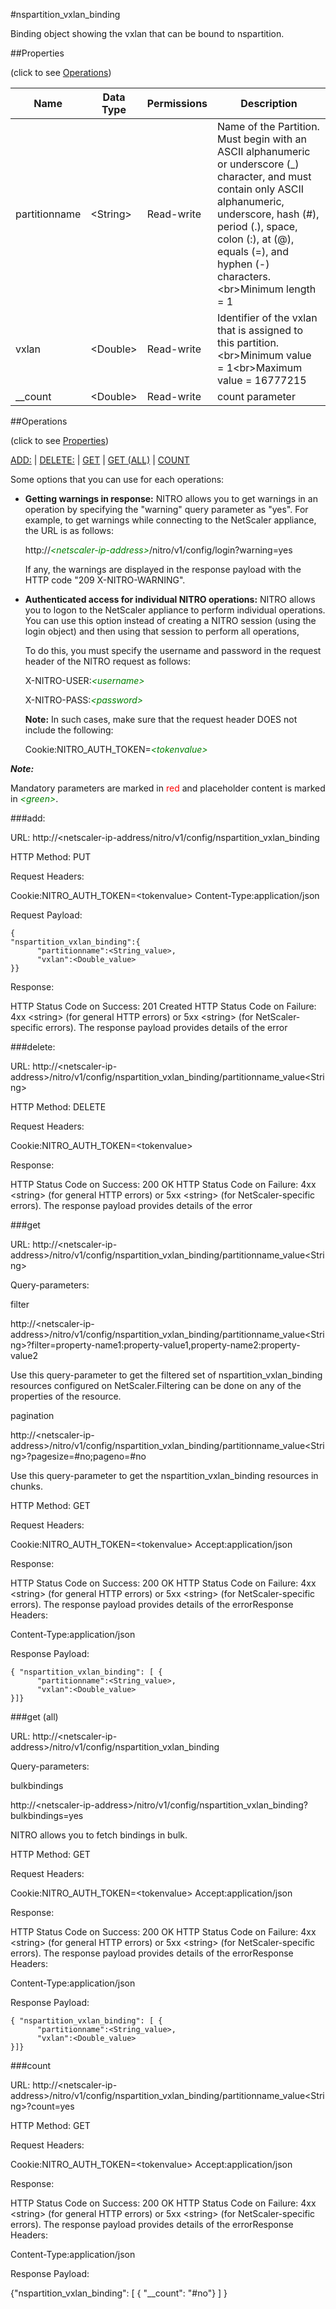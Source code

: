 #nspartition_vxlan_binding

Binding object showing the vxlan that can be bound to nspartition.


##Properties 
<span>(click to see [Operations](#operations))</span>


<table><thead><tr><th>Name</th><th> Data Type</th><th> Permissions</th><th>Description</th></tr></thead><tbody><tr><td>partitionname</td><td>&lt;String></td><td>Read-write</td><td>Name of the Partition. Must begin with an ASCII alphanumeric or underscore (_) character, and must contain only ASCII alphanumeric, underscore, hash (#), period (.), space, colon (:), at (@), equals (=), and hyphen (-) characters.&lt;br>Minimum length = 1</td><tr><tr><td>vxlan</td><td>&lt;Double></td><td>Read-write</td><td>Identifier of the vxlan that is assigned to this partition.&lt;br>Minimum value = 1&lt;br>Maximum value = 16777215</td><tr><tr><td>__count</td><td>&lt;Double></td><td>Read-write</td><td>count parameter</td><tr></tbody></table>
##Operations 
<span>(click to see [Properties](#properties))</span>


[ADD:](#add:) | [DELETE:](#delete:) | [GET](#get) | [GET (ALL)](#get-(all)) | [COUNT](#count)


Some options that you can use for each operations:
<ul><li><p><b>Getting warnings in response:</b> NITRO allows you to get warnings in an operation by specifying the "warning" query parameter as "yes". For example, to get warnings while connecting to the NetScaler appliance, the URL is as follows:</p><p>http://<span style="color:green;font-style:italic;">&lt;netscaler-ip-address&gt;</span>/nitro/v1/config/login?warning=yes</p><p>If any, the warnings are displayed in the response payload with the HTTP code "209 X-NITRO-WARNING".</p></li><li><p><b>Authenticated access for individual NITRO operations:</b> NITRO allows you to logon to the NetScaler appliance to perform individual operations. You can use this option instead of creating a NITRO session (using the login object) and then using that session to perform all operations,</p><p>To do this, you must specify the username and password in the request header of the NITRO request as follows:</p><p>X-NITRO-USER:<span style="color:green;font-style:italic;">&lt;username&gt;</span></p><p>X-NITRO-PASS:<span style="color:green;font-style:italic;">&lt;password&gt;</span></p><p><b>Note:</b> In such cases, make sure that the request header DOES not include the following:</p><p>Cookie:NITRO_AUTH_TOKEN=<span style="color:green;font-style:italic;">&lt;tokenvalue&gt;</span></p></li></ul>



***Note:*** 
Mandatory parameters are marked in <span style="color:#FF0000;">red</span> and placeholder content is marked in <span style="color:green;font-style:italic">&lt;green&gt;</span>.

###add:



URL: http://&lt;netscaler-ip-address/nitro/v1/config/nspartition_vxlan_binding
HTTP Method: PUT
Request Headers:

Cookie:NITRO_AUTH_TOKEN=&lt;tokenvalue&gt;Content-Type:application/json

Request Payload: ```{"nspartition_vxlan_binding":{      "partitionname":<String_value>,      "vxlan":<Double_value>}}```
Response:
HTTP Status Code on Success: 201 CreatedHTTP Status Code on Failure: 4xx &lt;string&gt; (for general HTTP errors) or 5xx &lt;string&gt; (for NetScaler-specific errors). The response payload provides details of the error


###delete:



URL: http://&lt;netscaler-ip-address&gt;/nitro/v1/config/nspartition_vxlan_binding/partitionname_value&lt;String&gt;
HTTP Method: DELETE
Request Headers:

Cookie:NITRO_AUTH_TOKEN=&lt;tokenvalue&gt;

Response:
HTTP Status Code on Success: 200 OKHTTP Status Code on Failure: 4xx &lt;string&gt; (for general HTTP errors) or 5xx &lt;string&gt; (for NetScaler-specific errors). The response payload provides details of the error


###get



URL: http://&lt;netscaler-ip-address&gt;/nitro/v1/config/nspartition_vxlan_binding/partitionname_value&lt;String&gt;
Query-parameters:
filter
http://&lt;netscaler-ip-address&gt;/nitro/v1/config/nspartition_vxlan_binding/partitionname_value&lt;String&gt;?filter=property-name1:property-value1,property-name2:property-value2
Use this query-parameter to get the filtered set of nspartition_vxlan_binding resources configured on NetScaler.Filtering can be done on any of the properties of the resource.


pagination
http://&lt;netscaler-ip-address&gt;/nitro/v1/config/nspartition_vxlan_binding/partitionname_value&lt;String&gt;?pagesize=#no;pageno=#no
Use this query-parameter to get the nspartition_vxlan_binding resources in chunks.



HTTP Method: GET
Request Headers:

Cookie:NITRO_AUTH_TOKEN=&lt;tokenvalue&gt;Accept:application/json

Response:
HTTP Status Code on Success: 200 OKHTTP Status Code on Failure: 4xx &lt;string&gt; (for general HTTP errors) or 5xx &lt;string&gt; (for NetScaler-specific errors). The response payload provides details of the errorResponse Headers:

Content-Type:application/json

Response Payload: ```{ "nspartition_vxlan_binding": [ {      "partitionname":<String_value>,      "vxlan":<Double_value>}]}```



###get (all)



URL: http://&lt;netscaler-ip-address&gt;/nitro/v1/config/nspartition_vxlan_binding
Query-parameters:
bulkbindings
http://&lt;netscaler-ip-address&gt;/nitro/v1/config/nspartition_vxlan_binding?bulkbindings=yes
NITRO allows you to fetch bindings in bulk.



HTTP Method: GET
Request Headers:

Cookie:NITRO_AUTH_TOKEN=&lt;tokenvalue&gt;Accept:application/json

Response:
HTTP Status Code on Success: 200 OKHTTP Status Code on Failure: 4xx &lt;string&gt; (for general HTTP errors) or 5xx &lt;string&gt; (for NetScaler-specific errors). The response payload provides details of the errorResponse Headers:

Content-Type:application/json

Response Payload: ```{ "nspartition_vxlan_binding": [ {      "partitionname":<String_value>,      "vxlan":<Double_value>}]}```



###count



URL: http://&lt;netscaler-ip-address&gt;/nitro/v1/config/nspartition_vxlan_binding/partitionname_value&lt;String&gt;?count=yes
HTTP Method: GET
Request Headers:

Cookie:NITRO_AUTH_TOKEN=&lt;tokenvalue&gt;Accept:application/json

Response:
HTTP Status Code on Success: 200 OKHTTP Status Code on Failure: 4xx &lt;string&gt; (for general HTTP errors) or 5xx &lt;string&gt; (for NetScaler-specific errors). The response payload provides details of the errorResponse Headers:

Content-Type:application/json

Response Payload: 
{"nspartition_vxlan_binding": [ { "__count": "#no"} ] }


